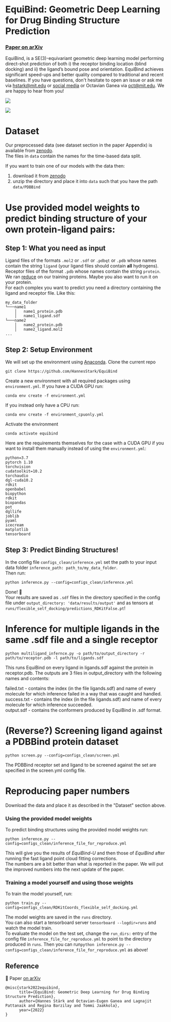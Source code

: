 
# EquiBind: Geometric Deep Learning for Drug Binding Structure Prediction

### [Paper on arXiv](https://arxiv.org/abs/2202.05146)

EquiBind, is a
SE(3)-equivariant geometric deep learning model
performing direct-shot prediction of both i) the receptor binding location (blind docking) and ii) the
ligand’s bound pose and orientation. EquiBind
achieves significant speed-ups and better quality
compared to traditional and recent baselines.
 If you have questions, don't hesitate to open an issue or ask me
via [hstark@mit.edu](hstark@mit.edu)
or [social media](https://hannes-stark.com/) or Octavian Ganea via [oct@mit.edu](oct@mit.edu). We are happy to hear from you!

![](.fig_intro.jpg)

![](.model2.jpg)

# Dataset

Our preprocessed data (see dataset section in the paper Appendix) is available from [zenodo](https://zenodo.org/record/6408497). \
The files in `data` contain the names for the time-based data split.

If you want to train one of our models with the data then: 
1. download it from [zenodo](https://zenodo.org/record/6408497) 
2. unzip the directory and place it into `data` such that you have the path `data/PDBBind`


# Use provided model weights to predict binding structure of your own protein-ligand pairs:

## Step 1: What you need as input

Ligand files of the formats ``.mol2`` or ``.sdf`` or ``.pdbqt`` or ``.pdb`` whose names contain the string `ligand` (your ligand files should contain **all** hydrogens). \
Receptor files of the format ``.pdb`` whose names contain the string `protein`. We ran [reduce](https://github.com/rlabduke/reduce) on our training proteins. Maybe you also want to run it on your protein.\
For each complex you want to predict you need a directory containing the ligand and receptor file. Like this: 
```
my_data_folder
└───name1
    │   name1_protein.pdb
    │   name1_ligand.sdf
└───name2
    │   name2_protein.pdb
    │   name2_ligand.mol2
...
```

## Step 2: Setup Environment

We will set up the environment using [Anaconda](https://docs.anaconda.com/anaconda/install/index.html). Clone the
current repo

    git clone https://github.com/HannesStark/EquiBind

Create a new environment with all required packages using `environment.yml`. If you have a CUDA GPU run:

    conda env create -f environment.yml

If you instead only have a CPU run:

    conda env create -f environment_cpuonly.yml

Activate the environment

    conda activate equibind

Here are the requirements themselves for the case with a CUDA GPU if you want to install them manually instead of using the `environment.yml`:
````
python=3.7
pytorch 1.10
torchvision
cudatoolkit=10.2
torchaudio
dgl-cuda10.2
rdkit
openbabel
biopython
rdkit
biopandas
pot
dgllife
joblib
pyaml
icecream
matplotlib
tensorboard
````

## Step 3: Predict Binding Structures!

In the config file `configs_clean/inference.yml` set the path to your input data folder `inference_path: path_to/my_data_folder`.  
Then run:

    python inference.py --config=configs_clean/inference.yml

Done! :tada: \
Your results are saved as `.sdf` files in the directory specified
in the config file under ``output_directory: 'data/results/output'`` and as tensors at ``runs/flexible_self_docking/predictions_RDKitFalse.pt``!

# Inference for multiple ligands in the same .sdf file and a single receptor


    python multiligand_infernce.py -o path/to/output_directory -r path/to/receptor.pdb -l path/to/ligands.sdf

This runs EquiBind on every ligand in ligands.sdf against the protein in receptor.pdb. The outputs are 3 files in output_directory with the following names and contents:

failed.txt - contains the index (in the file ligands.sdf) and name of every molecule for which inference failed in a way that was caught and handled.\
success.txt - contains the index (in the file ligands.sdf) and name of every molecule for which inference succeeded.\
output.sdf - contains the conformers produced by EquiBind in .sdf format.

# (Reverse?) Screening ligand against a PDBBind protein dataset

    python screen.py --config=configs_clean/screen.yml

The PDBBind receptor set and ligand to be screened against the set are specified in the screen.yml config file.



# Reproducing paper numbers
Download the data and place it as described in the "Dataset" section above.
### Using the provided model weights
To predict binding structures using the provided model weights run: 

    python inference.py --config=configs_clean/inference_file_for_reproduce.yml

This will give you the results of *EquiBind-U* and then those of *EquiBind* after running the fast ligand point cloud fitting corrections. \
The numbers are a bit better than what is reported in the paper. We will put the improved numbers into the next update of the paper.
### Training a model yourself and using those weights
To train the model yourself, run:

    python train.py --config=configs_clean/RDKitCoords_flexible_self_docking.yml

The model weights are saved in the `runs` directory.\
You can also start a tensorboard server ``tensorboard --logdir=runs`` and watch the model train. \
To evaluate the model on the test set, change the ``run_dirs:`` entry of the config file `inference_file_for_reproduce.yml` to point to the directory produced in `runs`.
Then you can run``python inference.py --config=configs_clean/inference_file_for_reproduce.yml`` as above!
## Reference 

:page_with_curl: Paper [on arXiv](https://arxiv.org/abs/2202.05146)
```
@misc{stark2022equibind,
      title={EquiBind: Geometric Deep Learning for Drug Binding Structure Prediction}, 
      author={Hannes Stärk and Octavian-Eugen Ganea and Lagnajit Pattanaik and Regina Barzilay and Tommi Jaakkola},
      year={2022}
}
```
